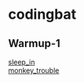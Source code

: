 # codingbat

## Warmup-1
[sleep_in](https://github.com/s15006/codingbat/blob/master/Warmup-1/sleep_in)  
[monkey_trouble](https://github.com/s15006/codingbat/blob/master/Warmup-1/monkey_trouble)  
